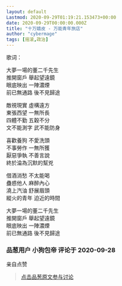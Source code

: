 ```yaml
---
layout: default
Lastmod: 2020-09-29T01:19:21.153473+00:00
date: 2020-09-29T00:00:00.000Z
title: "十万嬉皮 - 万能青年旅店"
author: "cybermage"
tags: [摇滚,政治]
---
```


歌词：  
  
大夢一場的董二千先生  
推開窗戶 舉起望遠鏡  
眼底映出 一陣濃煙  
前已無通路 後不見歸途  
  
敵視現實 虛構遠方  
東張西望 一無所長  
四體不勤 五穀不分  
文不能測字 武不能防身  
  
喜歡養狗 不愛洗頭  
不事勞作 一無所獲  
厭惡爭執 不善言說  
終於淪為沉默的幫兇  
  
借酒消愁 不太能喝  
蠱惑他人 麻醉內心  
澆上汽油 舒展眉頭  
縱火的青年 迫近的時間  
  
大夢一場的董二千先生  
推開窗戶 舉起望遠鏡  
眼底映出 一陣濃煙  
前已無通路 後不見歸途

            
### 品葱用户 **小狗包帝** 评论于 2020-09-28
        
亲自点赞
        






> [点击品葱原文参与讨论](https://pincong.rocks/video/3083)

